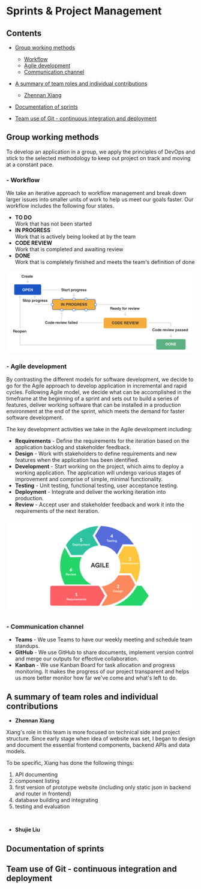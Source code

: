 # Sprints & Project Management

## Contents

* [Group working methods](#_group)
    * [Workflow](#_workflow)
    * [Agile development](#_agile)
    * [Communication channel](#_communication)

* [A summary of team roles and individual contributions](#_team)
    * [Zhennan Xiang](#_Xiang)

* [Documentation of sprints](#_sprints)
    
* [Team use of Git - continuous integration and deployment](#_git)
    

<a name="_group"></a>
## Group working methods

To develop an application in a group, we apply the principles of DevOps and stick to the selected methodology to keep out project on track and moving at a constant pace.

<a name="_workflow"></a>
### - Workflow
We take an iterative approach to workflow management and break down larger issues into smaller units of work to help us meet our goals faster. Our workflow includes the following four states.
* **TO DO**<br/>
  Work that has not been started
* **IN PROGRESS**<br/>
  Work that is actively being looked at by the team
* **CODE REVIEW**<br/>
  Work that is completed and awaiting review
* **DONE**<br/>
  Work that is completely finished and meets the team's definition of done

<img src="../images/workflow.jpeg" width="500" />


<a name="_agile"></a>
### - Agile development

By contrasting the different models for software development, we decide to go for the Agile approach to develop application in incremental and rapid cycles. 
Following Agile model, we decide what can be accomplished in the timeframe at the beginning of a sprint and sets out to build a series of features, deliver working software that can be installed in a production environment at the end of the sprint, which meets the demand for faster software development.

The key development activities we take in the Agile development including:
* **Requirements** - Define the requirements for the iteration based on the application backlog and stakeholder feedback.
* **Design** - Work with stakeholders to define requirements and new features when the application has been identified. 
* **Development** - Start working on the project, which aims to deploy a working application. The application will undergo various stages of improvement and comprise of simple, minimal functionality.
* **Testing** - Unit testing, functional testing, user acceptance testing.
* **Deployment** - Integrate and deliver the working iteration into production.
* **Review** - Accept user and stakeholder feedback and work it into the requirements of the next iteration.

<img src="../images/Agile_model.jpeg" width="500" />

<a name="_communication"></a>
### - Communication channel

* **Teams** - We use Teams to have our weekly meeting and schedule team standups.
* **GitHub** - We use GitHub to share documents, implement version control and merge our outputs for effective collaboration.
* **Kanban** - We use Kanban Board for task allocation and progress monitoring. It makes the progress of our project transparent and helps us more better monitor how far we've come and what's left to do.


<a name="_team"></a>
## A summary of team roles and individual contributions

<a name="_Xiang"></a>
* **Zhennan Xiang**

Xiang's role in this team is more focused on technical side and project structure. Since early stage when idea of website was set, I began to design and document the essential frontend components, backend APIs and data models.

To be specific, Xiang has done the following things:
1)	API documenting
2)	component listing
3)	first version of prototype website (including only static json in backend and router in frontend)
4)	database building and integrating
5)	testing and evaluation
</br>


* **Shujie Liu**

<a name="_sprints"></a>
## Documentation of sprints

<a name="_git"></a>
## Team use of Git - continuous integration and deployment
